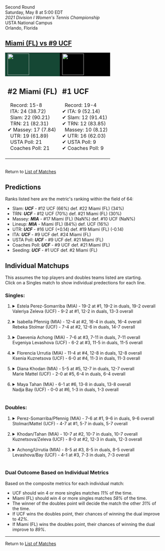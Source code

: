 Second Round  
Saturday, May 8 at 5:00 EDT  
_2021 Division I Women's Tennis Championship_  
USTA National Campus  
Orlando, Florida  
## [Miami (FL) vs #9 UCF](https://www.ncaa.com/game/5833681)  

<table><tr style="background-color: #d9d9d9 !important"><td style="background-color: #154734 !important"><img src="https://www.ncaa.com/sites/default/files/images/logos/schools/m/miami-fl.70.png" width="70" height="70" /></td><td style="background-color: #010101 !important"><img src="https://www.ncaa.com/sites/default/files/images/logos/schools/u/ucf.70.png" width="70" height="70" /></td></tr><tr>
<td>  

<h2>#2 Miami (FL)</h2>  
&nbsp; Record: 15-8<br>  
&nbsp; ITA: 24 (38.72)<br>  
&nbsp; Slam: 22 (90.21)<br>  
&nbsp; TRN: 21 (82.31)<br>  
&#10004; Massey: 17 (7.84)<br>  
&nbsp; UTR: 19 (61.89)<br>  
&nbsp; USTA Poll: 21<br>  
&nbsp; Coaches Poll: 21<br>  
<br>  

</td>
<td>  

<h2>#1 UCF</h2>  
&nbsp; Record: 19-4<br>  
&#10004; ITA: 9 (52.14)<br>  
&#10004; Slam: 12 (91.41)<br>  
&#10004; TRN: 12 (83.85)<br>  
&nbsp; Massey: 10 (8.12)<br>  
&#10004; UTR: 16 (62.03)<br>  
&#10004; USTA Poll: 9<br>  
&#10004; Coaches Poll: 9<br>  
<br>  

</td>
</tr></table>  


<br>Return to [List of Matches](../index.md)  

## Predictions  

Ranks listed here are the metric's ranking within the field of 64:  
- Slam: ***UCF*** - #12 UCF (66%) def. #22 Miami (FL) (34%)  
- TRN: ***UCF*** - #12 UCF (70%) def. #21 Miami (FL) (30%)  
- Massey: ***MIA*** - #17 Miami (FL) (NaN%) def. #10 UCF (NaN%)  
- Lineup: ***MIA*** - Miami (FL) (84%) def. UCF (16%)  
- UTR: ***UCF*** - #16 UCF (+0.14) def. #19 Miami (FL) (-0.14)  
- ITA: ***UCF*** - #9 UCF def. #24 Miami (FL)  
- USTA Poll: ***UCF*** - #9 UCF def. #21 Miami (FL)  
- Coaches Poll: ***UCF*** - #9 UCF def. #21 Miami (FL)  
- Seeding: ***UCF*** - #1 UCF def. #2 Miami (FL)  

## Individual Matchups  
This assumes the top players and doubles teams listed are starting.  
Click on a Singles match to show individual predections for each line.  

### Singles:  

<ol>
<li><details>
<summary markdown="span">Estela Perez-Somarriba (MIA) - 19-2 at #1, 19-2 in duals, 19-2 overall<br>Valeriya Zeleva (UCF) - 9-2 at #1, 12-2 in duals, 13-3 overall</summary>
<h4>Predictions</h4><ul>
<li>Composite: <b><i>MIA</i></b> - Perez-Somarriba (86%) def. Zeleva (14%)</li>  
<li>Slam: <b><i>MIA</i></b> - Perez-Somarriba (86%) def. Zeleva (14%)</li>  
<li>TRN: <b><i>MIA</i></b> - Perez-Somarriba (88%) def. Zeleva (12%)</li>  
<li>Massey: <b><i>MIA</i></b> - Perez-Somarriba (NaN%) def. Zeleva (NaN%)</li>  
<li>UTR: <b><i>MIA</i></b> - Perez-Somarriba (88%) def. Zeleva (12%)</li>  
<li>ITA: <b><i>MIA</i></b> - Perez-Somarriba (69.45) def. Zeleva (22.66)</li>  
</ul>
</details>&nbsp;</li>
<li><details>
<summary markdown="span">Isabella Pfennig (MIA) - 12-4 at #2, 16-4 in duals, 16-4 overall<br>Rebeka Stolmar (UCF) - 7-4 at #2, 12-6 in duals, 14-7 overall</summary>
<h4>Predictions</h4><ul>
<li>Composite: <b><i>MIA</i></b> - Pfennig (70%) def. Stolmar (30%)</li>  
<li>Slam: <b><i>MIA</i></b> - Pfennig (63%) def. Stolmar (37%)</li>  
<li>TRN: <b><i>MIA</i></b> - Pfennig (71%) def. Stolmar (29%)</li>  
<li>Massey: <b><i>MIA</i></b> - Pfennig (NaN%) def. Stolmar (NaN%)</li>  
<li>UTR: <b><i>MIA</i></b> - Pfennig (79%) def. Stolmar (21%)</li>  
<li>ITA: <b><i>MIA</i></b> - Pfennig (32.52) def. Stolmar (15.81)</li>  
</ul>
</details>&nbsp;</li>
<li><details>
<summary markdown="span">Daevenia Achong (MIA) - 7-6 at #3, 7-11 in duals, 7-11 overall<br>Evgeniya Levashova (UCF) - 6-2 at #3, 11-5 in duals, 11-5 overall</summary>
<h4>Predictions</h4><ul>
<li>Composite: <b><i>UCF</i></b> - Levashova (73%) def. Achong (27%)</li>  
<li>Slam: <b><i>UCF</i></b> - Levashova (62%) def. Achong (38%)</li>  
<li>TRN: <b><i>UCF</i></b> - Levashova (78%) def. Achong (22%)</li>  
<li>Massey: <b><i>MIA</i></b> - Achong (NaN%) def. Levashova (NaN%)</li>  
<li>UTR: <b><i>UCF</i></b> - Levashova (80%) def. Achong (20%)</li>  
<li>ITA: <b><i>UCF</i></b> - Levashova (4.48) def. Achong (1.49)</li>  
</ul>
</details>&nbsp;</li>
<li><details>
<summary markdown="span">Florencia Urrutia (MIA) - 11-4 at #4, 12-8 in duals, 12-8 overall<br>Ksenia Kuznetsova (UCF) - 6-0 at #4, 11-3 in duals, 11-3 overall</summary>
<h4>Predictions</h4><ul>
<li>Composite: <b><i>UCF</i></b> - Kuznetsova (78%) def. Urrutia (22%)</li>  
<li>Slam: <b><i>UCF</i></b> - Kuznetsova (76%) def. Urrutia (24%)</li>  
<li>TRN: <b><i>UCF</i></b> - Kuznetsova (74%) def. Urrutia (26%)</li>  
<li>Massey: <b><i>MIA</i></b> - Urrutia (NaN%) def. Kuznetsova (NaN%)</li>  
<li>UTR: <b><i>UCF</i></b> - Kuznetsova (84%) def. Urrutia (16%)</li>  
<li>ITA: <b><i>UCF</i></b> - Kuznetsova (3.33) def. Urrutia (1.96)</li>  
</ul>
</details>&nbsp;</li>
<li><details>
<summary markdown="span">Diana Khodan (MIA) - 5-5 at #5, 12-7 in duals, 12-7 overall<br>Marie Mattel (UCF) - 2-0 at #5, 6-4 in duals, 6-4 overall</summary>
<h4>Predictions</h4><ul>
<li>Composite: <b><i>MIA</i></b> - Khodan (64%) def. Mattel (36%)</li>  
<li>Slam: <b><i>MIA</i></b> - Khodan (56%) def. Mattel (44%)</li>  
<li>TRN: <b><i>MIA</i></b> - Khodan (64%) def. Mattel (36%)</li>  
<li>Massey: <b><i>MIA</i></b> - Khodan (NaN%) def. Mattel (NaN%)</li>  
<li>UTR: <b><i>MIA</i></b> - Khodan (76%) def. Mattel (24%)</li>  
<li>ITA: <b><i>UCF</i></b> - Mattel (2.00) def. Khodan (1.90)</li>  
</ul>
</details>&nbsp;</li>
<li><details>
<summary markdown="span">Maya Tahan (MIA) - 6-1 at #6, 13-8 in duals, 13-8 overall<br>Nadja Bay (UCF) - 0-0 at #6, 1-3 in duals, 1-3 overall</summary>
<h4>Predictions</h4><ul>
<li>Composite: <b><i>MIA</i></b> - Tahan (97%) def. Bay (3%)</li>  
<li>Slam: <b><i>MIA</i></b> - Tahan (100%) def. Bay (0%)</li>  
<li>TRN: <b><i>MIA</i></b> - Tahan (100%) def. Bay (0%)</li>  
<li>Massey: <b><i>MIA</i></b> - Tahan (89%) def. Bay (11%)</li>  
<li>UTR: <b><i>MIA</i></b> - Tahan (100%) def. Bay (0%)</li>  
<li>ITA: <b><i>MIA</i></b> - Tahan (2.26) def. Bay (0.00)</li>  
</ul>
</details>&nbsp;</li>
</ol>

### Doubles:  

<ol>
<li><details>
<summary markdown="span">Perez-Somarriba/Pfennig (MIA) - 7-6 at #1, 9-6 in duals, 9-6 overall<br>Stolmar/Mattel (UCF) - 4-7 at #1, 5-7 in duals, 5-7 overall</summary>
<br>Sorry, we don't have any metrics for this match
</details>&nbsp;</li>
<li><details>
<summary markdown="span">Khodan/Tahan (MIA) - 10-7 at #2, 10-7 in duals, 10-7 overall<br>Kuznetsova/Zeleva (UCF) - 8-0 at #2, 12-3 in duals, 12-3 overall</summary>
<br>Sorry, we don't have any metrics for this match
</details>&nbsp;</li>
<li><details>
<summary markdown="span">Achong/Urrutia (MIA) - 8-5 at #3, 8-5 in duals, 8-5 overall<br>Levashova/Bay (UCF) - 4-1 at #3, 7-3 in duals, 7-3 overall</summary>
<br>Sorry, we don't have any metrics for this match
</details>&nbsp;</li>
</ol>

### Dual Outcome Based on Individual Metrics  
  
Based on the composite metrics for each individual match:  
- UCF should win 4 or more singles matches _11%_ of the time.  
- Miami (FL) should win 4 or more singles matches _58%_ of the time.  
- The winner of the doubles point will decide the match the other _31%_ of the time.  
- If UCF wins the doubles point, their chances of winning the dual improve to _42%_.  
- If Miami (FL) wins the doubles point, their chances of winning the dual improve to _89%_.  
  
------

Return to [List of Matches](../index.md)  
